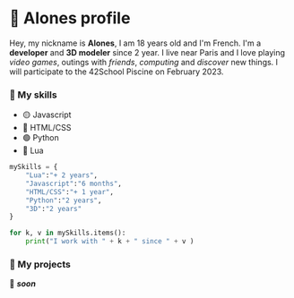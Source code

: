 # 🧑 **Alones** profile

Hey, my nickname is **Alones**, I am 18 years old and I'm French. I'm a **developer** and **3D modeler** since 2 year. 
I live near Paris and I love playing *video games*, outings with *friends*, *computing* and *discover* new things.
I will participate to the 42School Piscine on February 2023.

### 💪 My skills

- 🟡 Javascript
- 🔴 HTML/CSS
- 🟢 Python
- 🔵 Lua

```python
mySkills = {
    "Lua":"+ 2 years",
    "Javascript":"6 months",
    "HTML/CSS":"+ 1 year",
    "Python":"2 years",
    "3D":"2 years"
}

for k, v in mySkills.items():
    print("I work with " + k + " since " + v )
```



### 🤖 My projects

🔰 ***soon***

